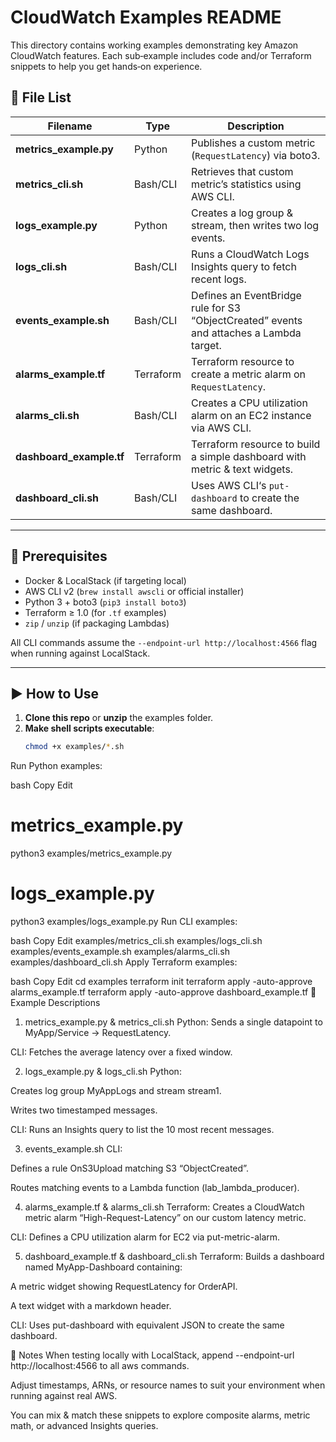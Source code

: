 # CloudWatch Examples README

This directory contains working examples demonstrating key Amazon CloudWatch features. Each sub‐example includes code and/or Terraform snippets to help you get hands‐on experience.

## 📂 File List

| Filename                  | Type       | Description                                                   |
|---------------------------|------------|---------------------------------------------------------------|
| **metrics_example.py**    | Python     | Publishes a custom metric (`RequestLatency`) via boto3.       |
| **metrics_cli.sh**        | Bash/CLI   | Retrieves that custom metric’s statistics using AWS CLI.     |
| **logs_example.py**       | Python     | Creates a log group & stream, then writes two log events.    |
| **logs_cli.sh**           | Bash/CLI   | Runs a CloudWatch Logs Insights query to fetch recent logs.  |
| **events_example.sh**     | Bash/CLI   | Defines an EventBridge rule for S3 “ObjectCreated” events and attaches a Lambda target. |
| **alarms_example.tf**     | Terraform  | Terraform resource to create a metric alarm on `RequestLatency`. |
| **alarms_cli.sh**         | Bash/CLI   | Creates a CPU utilization alarm on an EC2 instance via AWS CLI. |
| **dashboard_example.tf**  | Terraform  | Terraform resource to build a simple dashboard with metric & text widgets. |
| **dashboard_cli.sh**      | Bash/CLI   | Uses AWS CLI‘s `put-dashboard` to create the same dashboard. |

---

## 🔧 Prerequisites

- Docker & LocalStack (if targeting local)  
- AWS CLI v2 (`brew install awscli` or official installer)  
- Python 3 + boto3 (`pip3 install boto3`)  
- Terraform ≥ 1.0 (for `.tf` examples)  
- `zip` / `unzip` (if packaging Lambdas)  

All CLI commands assume the `--endpoint-url http://localhost:4566` flag when running against LocalStack.

---

## ▶️ How to Use

1. **Clone this repo** or **unzip** the examples folder.  
2. **Make shell scripts executable**:
   ```bash
   chmod +x examples/*.sh
Run Python examples:

bash
Copy
Edit
# metrics_example.py
python3 examples/metrics_example.py

# logs_example.py
python3 examples/logs_example.py
Run CLI examples:

bash
Copy
Edit
examples/metrics_cli.sh
examples/logs_cli.sh
examples/events_example.sh
examples/alarms_cli.sh
examples/dashboard_cli.sh
Apply Terraform examples:

bash
Copy
Edit
cd examples
terraform init
terraform apply -auto-approve alarms_example.tf
terraform apply -auto-approve dashboard_example.tf
📘 Example Descriptions
1. metrics_example.py & metrics_cli.sh
Python: Sends a single datapoint to MyApp/Service → RequestLatency.

CLI: Fetches the average latency over a fixed window.

2. logs_example.py & logs_cli.sh
Python:

Creates log group MyAppLogs and stream stream1.

Writes two timestamped messages.

CLI: Runs an Insights query to list the 10 most recent messages.

3. events_example.sh
CLI:

Defines a rule OnS3Upload matching S3 “ObjectCreated”.

Routes matching events to a Lambda function (lab_lambda_producer).

4. alarms_example.tf & alarms_cli.sh
Terraform: Creates a CloudWatch metric alarm “High-Request-Latency” on our custom latency metric.

CLI: Defines a CPU utilization alarm for EC2 via put-metric-alarm.

5. dashboard_example.tf & dashboard_cli.sh
Terraform: Builds a dashboard named MyApp-Dashboard containing:

A metric widget showing RequestLatency for OrderAPI.

A text widget with a markdown header.

CLI: Uses put-dashboard with equivalent JSON to create the same dashboard.

📝 Notes
When testing locally with LocalStack, append --endpoint-url http://localhost:4566 to all aws commands.

Adjust timestamps, ARNs, or resource names to suit your environment when running against real AWS.

You can mix & match these snippets to explore composite alarms, metric math, or advanced Insights queries.
